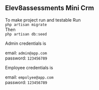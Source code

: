 ## Elev8assessments Mini Crm

To make project run and testable Run <br/>
``php artisan migrate`` <br/>
Then <br/>
``php artisan db:seed``

Admin credentials is

email:    ``admin@app.com`` <br/>
password: ``123456789`` <br/>


Employee credentials is

email:    ``empolyee@app.com`` <br/>
password: ``123456789`` <br/>
